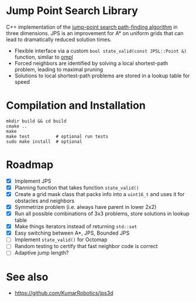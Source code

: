 # Jump Point Search Library

C++ implementation of the [jump-point search  path-finding algorithm](http://users.cecs.anu.edu.au/~dharabor/data/papers/harabor-grastien-aaai11.pdf) in three dimensions. JPS is an improvement for A* on uniform grids that can lead to dramatically reduced solution times.

 - Flexible interface via a custom ```bool state_valid(const JPSL::Point &)``` function, similar to [ompl](http://ompl.kavrakilab.org/)
 - Forced neighbors are identified by solving a local shortest-path problem, leading to maximal pruning
 - Solutions to local shortest-path problems are stored in a lookup table for speed

# Compilation and Installation

```
mkdir build && cd build
cmake ..
make
make test          # optional run tests 
sudo make install  # optional
```

# Roadmap

 - [x] Implement JPS
 - [x] Planning function that takes function ```state_valid()```
 - [x] Create a grid mask class that packs info into a ```uint16_t``` and uses it for obstacles and neighbors
 - [x] Symmetrize problem (i.e. always have parent in lower 2x2)
 - [x] Run all possible combinations of 3x3 problems, store solutions in lookup table
 - [x] Make things iterators instead of returning ```std::set```
 - [x] Easy switching between A*, JPS, Bounded JPS
 - [ ] Implement ```state_valid()``` for Octomap
 - [ ] Random testing to certify that fast neighbor code is correct
 - [ ] Adaptive jump length?

# See also

 - https://github.com/KumarRobotics/jps3d
